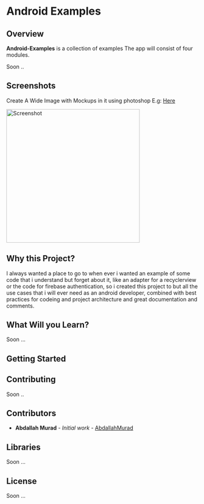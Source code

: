 # Android Examples 

## Overview

**Android-Examples** is a collection of examples The app will consist of four modules.

Soon ..

## Screenshots
Create A Wide Image with Mockups in it using photoshop E.g: [Here](https://cdn-images-1.medium.com/max/1600/0*pemH-XsqF5BFiiVm.jpg)

<img src="https://cdn-images-1.medium.com/max/1600/0*pemH-XsqF5BFiiVm.jpg" height="350" alt="Screenshot"/> 


## Why this Project?
I always wanted a place to go to when ever i wanted an example of some code that i understand but forget about it, like an adapter for a recyclerview or the code for firebase authentication, so i created this project to but all the use cases that i will ever need as an android developer, combined with best practices for codeing and project architecture and great documentation and comments.

## What Will you Learn?
Soon ...

## Getting Started 

## Contributing
Soon ..

## Contributors
* **Abdallah Murad** - *Initial work* - [AbdallahMurad](https://github.com/AbdallahMurad)

## Libraries
Soon ...

## License
Soon ...

